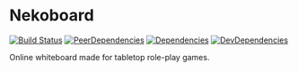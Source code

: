 # Nekoboard
[![Build Status](https://img.shields.io/travis/ukatama/nekoboard/master.svg?style=flat-square)](https://travis-ci.org/ukatama/nekoboard)
[![PeerDependencies](https://img.shields.io/david/peer/ukatama/nekoboard.svg?style=flat-square)](https://david-dm.org/ukatama/nekoboard#info=peerDependencies&view=list)
[![Dependencies](https://img.shields.io/david/ukatama/nekoboard.svg?style=flat-square)](https://david-dm.org/ukatama/nekoboard)
[![DevDependencies](https://img.shields.io/david/dev/ukatama/nekoboard.svg?style=flat-square)](https://david-dm.org/ukatama/nekoboard#info=devDependencies&view=list)

Online whiteboard made for tabletop role-play games.
